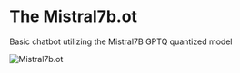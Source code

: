 # The Mistral7b.ot
Basic chatbot utilizing the Mistral7B GPTQ quantized model

![Mistral7b.ot](images/mistral7b.ot.png)